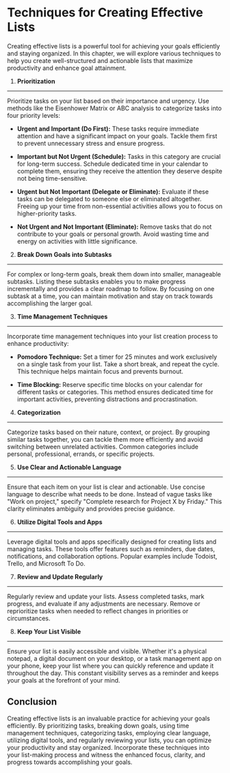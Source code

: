 Techniques for Creating Effective Lists
==================================================

Creating effective lists is a powerful tool for achieving your goals efficiently and staying organized. In this chapter, we will explore various techniques to help you create well-structured and actionable lists that maximize productivity and enhance goal attainment.

1. **Prioritization**
---------------------

Prioritize tasks on your list based on their importance and urgency. Use methods like the Eisenhower Matrix or ABC analysis to categorize tasks into four priority levels:

* **Urgent and Important (Do First):** These tasks require immediate attention and have a significant impact on your goals. Tackle them first to prevent unnecessary stress and ensure progress.

* **Important but Not Urgent (Schedule):** Tasks in this category are crucial for long-term success. Schedule dedicated time in your calendar to complete them, ensuring they receive the attention they deserve despite not being time-sensitive.

* **Urgent but Not Important (Delegate or Eliminate):** Evaluate if these tasks can be delegated to someone else or eliminated altogether. Freeing up your time from non-essential activities allows you to focus on higher-priority tasks.

* **Not Urgent and Not Important (Eliminate):** Remove tasks that do not contribute to your goals or personal growth. Avoid wasting time and energy on activities with little significance.

2. **Break Down Goals into Subtasks**
-------------------------------------

For complex or long-term goals, break them down into smaller, manageable subtasks. Listing these subtasks enables you to make progress incrementally and provides a clear roadmap to follow. By focusing on one subtask at a time, you can maintain motivation and stay on track towards accomplishing the larger goal.

3. **Time Management Techniques**
---------------------------------

Incorporate time management techniques into your list creation process to enhance productivity:

* **Pomodoro Technique:** Set a timer for 25 minutes and work exclusively on a single task from your list. Take a short break, and repeat the cycle. This technique helps maintain focus and prevents burnout.

* **Time Blocking:** Reserve specific time blocks on your calendar for different tasks or categories. This method ensures dedicated time for important activities, preventing distractions and procrastination.

4. **Categorization**
---------------------

Categorize tasks based on their nature, context, or project. By grouping similar tasks together, you can tackle them more efficiently and avoid switching between unrelated activities. Common categories include personal, professional, errands, or specific projects.

5. **Use Clear and Actionable Language**
----------------------------------------

Ensure that each item on your list is clear and actionable. Use concise language to describe what needs to be done. Instead of vague tasks like "Work on project," specify "Complete research for Project X by Friday." This clarity eliminates ambiguity and provides precise guidance.

6. **Utilize Digital Tools and Apps**
-------------------------------------

Leverage digital tools and apps specifically designed for creating lists and managing tasks. These tools offer features such as reminders, due dates, notifications, and collaboration options. Popular examples include Todoist, Trello, and Microsoft To Do.

7. **Review and Update Regularly**
----------------------------------

Regularly review and update your lists. Assess completed tasks, mark progress, and evaluate if any adjustments are necessary. Remove or reprioritize tasks when needed to reflect changes in priorities or circumstances.

8. **Keep Your List Visible**
-----------------------------

Ensure your list is easily accessible and visible. Whether it's a physical notepad, a digital document on your desktop, or a task management app on your phone, keep your list where you can quickly reference and update it throughout the day. This constant visibility serves as a reminder and keeps your goals at the forefront of your mind.

Conclusion
----------

Creating effective lists is an invaluable practice for achieving your goals efficiently. By prioritizing tasks, breaking down goals, using time management techniques, categorizing tasks, employing clear language, utilizing digital tools, and regularly reviewing your lists, you can optimize your productivity and stay organized. Incorporate these techniques into your list-making process and witness the enhanced focus, clarity, and progress towards accomplishing your goals.
